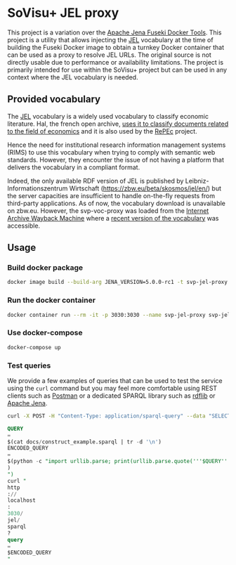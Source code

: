 # SoVisu+ JEL proxy

This project is a variation over
the [Apache Jena Fuseki Docker Tools](https://jena.apache.org/documentation/fuseki2/fuseki-docker.html).
This project is a utility that allows injecting the [JEL](https://www.aeaweb.org/econlit/jelCodes.php) vocabulary at the
time of building the Fuseki Docker image to obtain a turnkey Docker container that can be used as a
proxy to resolve JEL URLs.
The original source is not directly usable due to performance or availability limitations.
The project is primarily intended for use within the SoVisu+ project but can be used in any context where the JEL
vocabulary is needed.

## Provided vocabulary

The [JEL](https://www.aeaweb.org/econlit/jelCodes.php) vocabulary is a widely used vocabulary to classify economic
literature.
Hal, the french open
archive, [uses it to classify documents related to the field of economics](https://doc.archives-ouvertes.fr/ufaqs/est-il-possible-dajouter-la-classification-jel/)
and it is also used by the [RePEc](https://ideas.repec.org/j/) project.

Hence the need for institutional research information management systems (RIMS) to use this vocabulary when trying
to comply with
semantic web standards. However, they encounter the issue of not having a platform that delivers the vocabulary in a
compliant format.

Indeed, the only available RDF version of JEL is published by Leibniz-Informationszentrum
Wirtschaft (https://zbw.eu/beta/skosmos/jel/en/) but the server capacities
are insufficient to handle on-the-fly requests from third-party applications.
As of now, the vocabulary download is unavailable on zbw.eu. However, the svp-voc-proxy was loaded from
the [Internet Archive Wayback Machine](https://web.archive.org/web/20240000000000*/https://zbw.eu/beta/external_identifiers/jel/download/jel.rdf.zip)
where
a [recent version of the vocabulary](https://web.archive.org/web/20240000000000*/https://zbw.eu/beta/external_identifiers/jel/download/jel.rdf.zip)
was accessible.

## Usage

### Build docker package

```bash
docker image build --build-arg JENA_VERSION=5.0.0-rc1 -t svp-jel-proxy:v0 .
```

### Run the docker container

```bash
docker container run --rm -it -p 3030:3030 --name svp-jel-proxy svp-jel-proxy:v0
```

### Use docker-compose

```bash
docker-compose up
```

### Test queries

We provide a few examples of queries that can be used to test the service using the `curl` command but you may feel more
comfortable using REST clients such as [Postman](https://www.postman.com/) or a dedicated SPARQL library such as
[rdflib](https://rdflib.readthedocs.io/en/stable/) or [Apache Jena](https://jena.apache.org/).

```bash
curl -X POST -H "Content-Type: application/sparql-query" --data "SELECT * WHERE { ?s ?p ?o } LIMIT 10" http://localhost:3030/jel/sparql

```

```sql
QUERY
=
$(cat docs/construct_example.sparql | tr -d '\n')
ENCODED_QUERY
=
$(python -c "import urllib.parse; print(urllib.parse.quote('''$QUERY''')
)
")
curl "
http
://
localhost
:
3030/
jel/
sparql
?
query
=
$ENCODED_QUERY
"
```